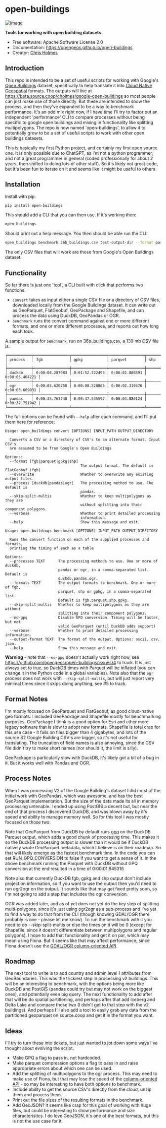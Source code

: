 # open-buildings

[![image](https://img.shields.io/pypi/v/open_buildings.svg)](https://pypi.python.org/pypi/open_buildings)

**Tools for working with open building datasets**

-   Free software: Apache Software License 2.0
-   Documentation: <https://opengeos.github.io/open-buildings>
-   Creator: [Chris Holmes](https://github.com/cholmes)

## Introduction

This repo is intended to be a set of useful scripts for working with Google's [Open Buildings](https://sites.research.google/open-buildings/)
dataset, specifically to help translate it into [Cloud Native Geospatial](https://cloudnativegeo.org) formats. The outputs will live
at <https://beta.source.coop/cholmes/google-open-buildings> so most people can just make use of those directly. But these are intended to
show the process, and then they've expanded to be a way to benchmark performance. It's an odd mix right now, if I have time I'll try to
factor out an independent 'performance' CLI to compare processes without being specific to google open buildings and mixing in functionality
like splitting multipolygons. The repo is now named 'open-buildings', to allow it to potentially grow to be a set of useful scripts to work with
other open buildings datasets.

This is basically my first Python project, and certainly my first open source one. It is only possible due to ChatGPT, as I'm not a python
programmer, and not a great programmer in general (coded professionally for about 2 years, then shifted to doing lots of other stuff). So
it's likely not great code, but it's been fun to iterate on it and seems like it might be useful to others.

## Installation

Install with pip:

```bash
pip install open-buildings
```

This should add a CLI that you can then use. If it's working then:

```bash
open_buildings
```

Should print out a help message. You then should be able run the CLI:


```bash
open_buildings benchmark 36b_buildings.csv test-output-dir --format parquet
```

The only CSV files that will work are those from Google's Open Buildings dataset.

## Functionality

So far there is just one 'tool', a CLI built with click that performs two functions:

-   `convert` takes as input either a single CSV file or a directory of CSV files, downloaded locally from the Google Buildings dataset. It can write out as GeoParquet, FlatGeobuf, GeoPackage and Shapefile, and can process the data using DuckDB, GeoPandas or OGR.
-   `benchmark` runs the convert command against one or more different formats, and one or more different processes, and reports out how long each took.

A sample output for `benchmark`, run on 36b_buildings.csv, a 130 mb CSV file is:

```
╒═══════════╤════════════════╤════════════════╤════════════════╤════════════════╕
│ process   │ fgb            │ gpkg           │ parquet        │ shp            │
╞═══════════╪════════════════╪════════════════╪════════════════╪════════════════╡
│ duckdb    │ 0:00:04.287083 │ 0:01:52.222495 │ 0:00:02.880891 │ 0:00:05.404221 │
├───────────┼────────────────┼────────────────┼────────────────┼────────────────┤
│ ogr       │ 0:00:03.620750 │ 0:00:08.528865 │ 0:00:02.319576 │ 0:00:03.609031 │
├───────────┼────────────────┼────────────────┼────────────────┼────────────────┤
│ pandas    │ 0:00:35.763740 │ 0:00:47.535597 │ 0:00:04.880124 │ 0:00:37.751942 │
╘═══════════╧════════════════╧════════════════╧════════════════╧════════════════╛
```

The full options can be found with `--help` after each command, and I'll put them here for reference:

```
Usage: open_buildings convert [OPTIONS] INPUT_PATH OUTPUT_DIRECTORY

  Converts a CSV or a directory of CSV's to an alternate format. Input CSV's
  are assumed to be from Google's Open Buildings

Options:
  --format [fgb|parquet|gpkg|shp]
                                  The output format. The default is FlatGeobuf (fgb)
  --overwrite                     Whether to overwrite any existing output files.
  --process [duckdb|pandas|ogr]   The processing method to use. The default is 
                                  pandas.
  --skip-split-multis             Whether to keep multipolygons as they are
                                  without splitting into their component polygons.
  --verbose                       Whether to print detailed processing
                                  information.
  --help                          Show this message and exit.
```

```
Usage: open_buildings benchmark [OPTIONS] INPUT_PATH OUTPUT_DIRECTORY

  Runs the convert function on each of the supplied processes and formats,
  printing the timing of each as a table

Options:
  --processes TEXT      The processing methods to use. One or more of duckdb,
                        pandas or ogr, in a comma-separated list. Default is
                        duckdb,pandas,ogr.
  --formats TEXT        The output formats to benchmark. One or more of fgb,
                        parquet, shp or gpkg, in a comma-separated list.
                        Default is fgb,parquet,shp,gpkg.
  --skip-split-multis   Whether to keep multipolygons as they are without
                        splitting into their component polygons.
  --no-gpq              Disable GPQ conversion. Timing will be faster, but not
                        valid GeoParquet (until DuckDB adds support)
  --verbose             Whether to print detailed processing information.
  --output-format TEXT  The format of the output. Options: ascii, csv, json.
  --help                Show this message and exit.
```

**Warning** - note that `--no-gpq` doesn't actually work right now, see https://github.com/opengeos/open-buildings/issues/4 to track. It is just always set to true, so DuckDB times with Parquet will be inflated (you can change it in the Python code in a global variables). Note also that the `ogr` process does not work with `--skip-split-multis`, but will just report very minimal times since it skips doing anything, see #5 to track.

## Format Notes

I'm mostly focused on GeoParquet and FlatGeobuf, as good cloud-native geo formats. I included GeoPackage and Shapefile mostly for benchmarking purposes. GeoPackage I think is a good option for Esri and other more legacy software that is slow to adopt new formats. Shapefile is total crap for this use case - it fails on files bigger than 4 gigabytes, and lots of the source S2 Google Building CSV's are bigger, so it's not useful for translating. The truncation of field names is also annoying, since the CSV file didn't try to make short names (nor should it, the limit is silly).

GeoPackage is particularly slow with DuckDB, it's likely got a bit of a bug in it. But it works well with Pandas and OGR.

## Process Notes

When I was processing V2 of the Google Building's dataset I did most of the initial work with GeoPandas, which was awesome, and has the best GeoParquet implementation. But the size of the data made its all in memory processing untenable. I ended up using PostGIS a decent but, but near the end of that process I discovered DuckDB, and was blown away by it's speed and ability to manage memory well. So for this tool I was mostly focused on those two.

Note that GeoParquet from DuckDB by default runs [gpq](https://github.com/planetlabs/gpq) on the DuckDB Parquet output, which adds a good chunk of processing time. This makes it so the DuckDB processing output is slower than it would be if DuckDB natively wrote GeoParquet metadata, which I believe is on their roadmap. So that will likely emerge as the fastest benchmark time. In the code you can set RUN_GPQ_CONVERSION to false if you want to get a sense of it. In the above benchmark running the Parquet with DuckDB without GPQ conversion at the end resulted in a time of 0:00:01.845316

Note also that currently DuckDB fgb, gpkg and shp output don't include projection information, so if you want to use the output then you'd need to run ogr2ogr on the output. It sounds like that may get fixed pretty soon, so I'm not going to add a step that includes the ogr conversion.

OGR was added later, and as of yet does not yet do the key step of splitting multi-polygons, since it's just using ogr2ogr as a sub-process and I've yet to find a way to do that from the CLI (though knowing GDAL/OGR there probably is one - please let me know). To run the benchmark with it you need to do --skip-split-multis or else the times on it will be 0 (except for Shapefile, since it doesn't differentiate between multipolygons and regular polygons). I hope to add that functionality and get it on par, which may mean using Fiona. But it seems like that may affect performance, since Fiona doesn't use the [GDAL/OGR column-oriented API](https://gdal.org/development/rfc/rfc86_column_oriented_api.html).

## Roadmap

The next tool to write is to add country and admin level 1 attributes from GeoBoundaries. This was the trickiest step in processing v2 buildings.
This will be an interesting to benchmark, with the options being more like DuckDB and PostGIS (pandas could try but may not work on the biggest ones), and potentially even big query. The next functionality to add after that will be do spatial partitioning, and perhaps after that add Iceberg and Delta Lake and compare those two (I didn't get to that step with the v2 buildings). And perhaps I'll also add a tool to easily grab any data from the partitioned geoparquet on source.coop and get it in the format you want.

## Ideas

I'll try to turn these into tickets, but just wanted to jot down some ways I've thought about evolving the script.

-   Make GPQ a flag to pass in, not hardcoded.
-   Make parquet compression options a flag to pass in and raise appropriate errors about which one can be used.
-   Add the splitting of multipolygons to the ogr process. This may need to make use of Fiona, but that may lose the speed of the [column-oriented API](https://gdal.org/development/rfc/rfc86_column_oriented_api.html) - so may be interesting to have both options to benchmark.
-   Include ability to get the source CSV's directly from the cloud, unzip them and process them.
-   Print out the file sizes of the resulting formats in the benchmark.
-   Add GeoJSON? It seems like crap for this goal of working with huge files, but could be interesting to show performance and size characteristics. I do love GeoJSON, it's one of the best formats, but this is not the use case for it.
